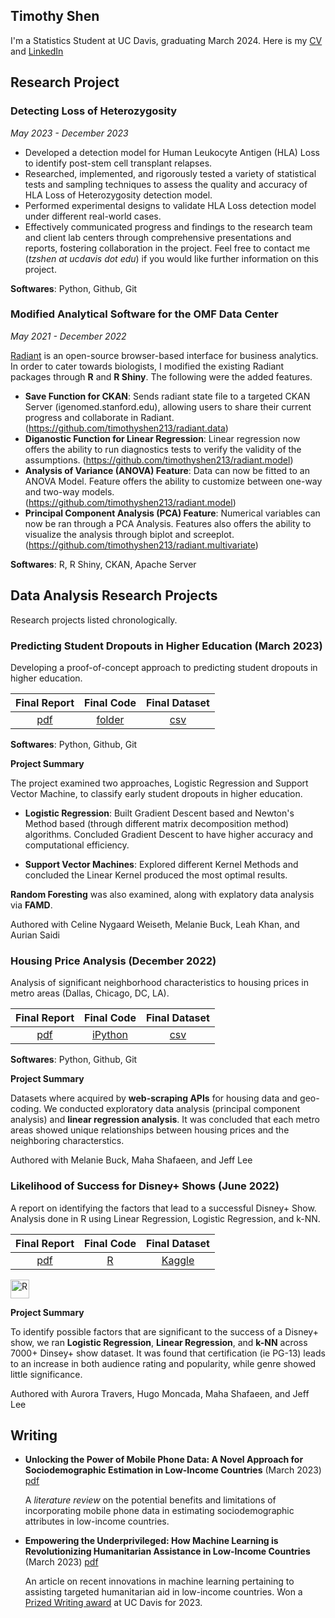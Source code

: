 ## Timothy Shen

I'm a Statistics Student at UC Davis, graduating March 2024. Here is my [CV](https://github.com/timothyshen213/timothyshen213.github.io/blob/main/CV_2_24.pdf "CV") and [LinkedIn](https://www.linkedin.com/in/timothy-shen-3a7800221/ "linkedin")

## Research Project
### Detecting Loss of Heterozygosity
*May 2023 - December 2023*
 - Developed a detection model for Human Leukocyte Antigen (HLA) Loss to identify post-stem cell transplant relapses.
 - Researched, implemented, and rigorously tested a variety of statistical tests and sampling techniques to assess the quality
and accuracy of HLA Loss of Heterozygosity detection model.
 - Performed experimental designs to validate HLA Loss detection model under different real-world cases.
 - Effectively communicated progress and findings to the research team and client lab centers through comprehensive
presentations and reports, fostering collaboration in the project.
Feel free to contact me (*tzshen at ucdavis  dot edu*) if you would like further information on this project.

**Softwares**: Python, Github, Git


### Modified Analytical Software for the OMF Data Center
*May 2021 - December 2022*

[Radiant](https://radiant-rstats.github.io/docs/) is an open-source browser-based interface for business analytics. In order to cater towards biologists, I modified the existing Radiant packages through **R** and **R Shiny**. The following were the added features.

- **Save Function for CKAN**: Sends radiant state file to a targeted CKAN Server (igenomed.stanford.edu), allowing users to share their current progress and collaborate in Radiant. (https://github.com/timothyshen213/radiant.data)
- **Diganostic Function for Linear Regression**: Linear regression now offers the ability to run diagnostics tests to verify the validity of the assumptions. (https://github.com/timothyshen213/radiant.model)
- **Analysis of Variance (ANOVA) Feature**: Data can now be fitted to an ANOVA Model. Feature offers the ability to customize between one-way and two-way models. (https://github.com/timothyshen213/radiant.model)
- **Principal Component Analysis (PCA) Feature**: Numerical variables can now be ran through a PCA Analysis. Features also offers the ability to visualize the analysis through biplot and screeplot. (https://github.com/timothyshen213/radiant.multivariate)

**Softwares**: R, R Shiny, CKAN, Apache Server

## Data Analysis Research Projects

Research projects listed chronologically. 

### Predicting Student Dropouts in Higher Education (March 2023)

Developing a proof-of-concept approach to predicting student dropouts in higher education. 


|**Final Report** | **Final Code** | **Final Dataset** |
| :---: | :---: | :---: |
| [pdf](https://github.com/timothyshen213/Predicting-Student-Dropouts-in-Higher-Education/blob/main/Dropouts%20in%20Higher%20Educations.pdf "Predicting Student's Dropout in Higher Education") | [folder](https://github.com/timothyshen213/Predicting-Student-Dropouts-in-Higher-Education/tree/main/Final%20Code) | [csv](https://github.com/timothyshen213/Predicting-Student-Dropouts-in-Higher-Education/blob/main/dataset.csv "IP Portalegre Dataset")

**Softwares**: Python, Github, Git

 **Project Summary**
 
 The project examined two approaches, Logistic Regression and Support Vector Machine, to classify early student dropouts in higher education. 
 
 - **Logistic Regression**: Built Gradient Descent based and Newton's Method based (through different matrix decomposition method) algorithms. Concluded Gradient Descent to have higher accuracy and computational efficiency.
 
 - **Support Vector Machines**: Explored different Kernel Methods and concluded the Linear Kernel produced the most optimal results.
 
 **Random Foresting** was also examined, along with explatory data analysis via **FAMD**.
 
Authored with Celine Nygaard Weiseth, Melanie Buck, Leah Khan, and Aurian Saidi


### Housing Price Analysis  (December 2022)

Analysis of significant neighborhood characteristics to housing prices in metro areas (Dallas, Chicago, DC, LA).


|**Final Report** | **Final Code** | **Final Dataset** |
| :---: | :---: | :--: |
| [pdf](https://github.com/timothyshen213/Housing-Price/blob/main/HousingPrice.pdf "How does your neighborhood affect your home value?") | [iPython](https://github.com/timothyshen213/Housing-Price/blob/main/Final%20Code/finalproject.ipynb) | [csv](https://github.com/timothyshen213/Housing-Price/blob/main/Final%20Code/finaldataset.csv) |

**Softwares**: Python, Github, Git

 **Project Summary**
 
Datasets where acquired by **web-scraping APIs** for housing data and geo-coding. We conducted exploratory data analysis (principal component analysis) and **linear regression analysis**. It was concluded that each metro areas showed unique relationships between housing prices and the neighboring characterstics. 
 
Authored with Melanie Buck, Maha Shafaeen, and Jeff Lee

### Likelihood of Success for Disney+ Shows (June 2022)

A report on identifying the factors that lead to a successful Disney+ Show. Analysis done in R using Linear Regression, Logistic Regression, and k-NN.

|**Final Report** | **Final Code** | **Final Dataset** |
| :---: | :---: | :--: |
| [pdf](https://github.com/timothyshen213/Analysis-of-Disney-Shows/blob/main/Analysis%20of%20Disney%20Shows.pdf "Analysis of Disney+ Shows") | [R](https://github.com/timothyshen213/Analysis-of-Disney-Shows/blob/main/Final%20Code.R) | [Kaggle](https://www.kaggle.com/datasets/timmofeyy/-current-available-disney-projects) |

<a href="https://www.r-project.org/" title="R"><img src="https://github.com/get-icon/geticon/raw/master/icons/r-lang.svg" alt="R" width="30px" height="30px"></a>

 **Project Summary**
 
To identify possible factors that are significant to the success of a Disney+ show, we ran **Logistic Regression**, **Linear Regression**, and **k-NN** across 7000+ Dinsey+ show dataset. It was found that certification (ie PG-13) leads to an increase in both audience rating and popularity, while genre showed little significance.

Authored with Aurora Travers, Hugo Moncada, Maha Shafaeen, and Jeff Lee

## Writing

 - **Unlocking the Power of Mobile Phone Data: A Novel Approach for Sociodemographic Estimation in Low-Income Countries** (March 2023) [pdf](https://github.com/timothyshen213/timothyshen.github.io/blob/main/MobilePhoneData_LiteratureReview.pdf)

      A *literature review* on the potential benefits and limitations of incorporating mobile phone data in estimating sociodemographic attributes in low-income countries. 

 - **Empowering the Underprivileged: How Machine Learning is Revolutionizing Humanitarian Assistance in Low-Income Countries** (March 2023) [pdf](https://github.com/timothyshen213/timothyshen.github.io/blob/main/ML_Article.pdf)
 
     An article on recent innovations in machine learning pertaining to assisting targeted humanitarian aid in low-income countries. Won a [Prized Writing award](https://prizedwriting.ucdavis.edu/) at UC Davis for 2023.
